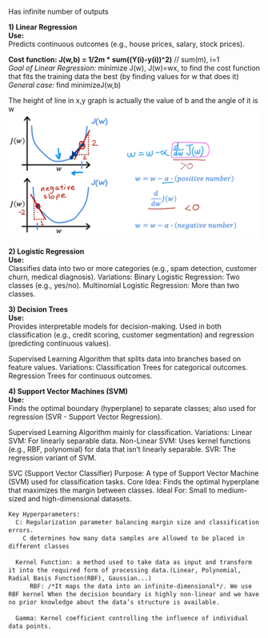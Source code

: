 Has infinite number of outputs

**1) Linear Regression**  
**Use:**  
    Predicts continuous outcomes (e.g., house prices, salary, stock prices).
   
  **Cost function: J(w,b) = 1/2m * sum((Y(i)-y(i))^2)** // sum(m), i=1  
  *Goal of Linear Regression:* minimize J(w), J(w)=wx, to find the cost function that fits the training data the best (by finding values for w that does it)  
  *General case:* find minimizeJ(w,b)
  
  The height of line in x,y graph is actually the value of b and the angle of it is w
  ![Alt Text](https://github.com/Nemanja264/Machine-Learning/blob/main/Algorithms/Screenshot%202025-02-11%20005832.png?raw=true)

**2) Logistic Regression**  
  **Use:**  
    Classifies data into two or more categories (e.g., spam detection, customer churn, medical diagnosis).
  Variations:
    Binary Logistic Regression: Two classes (e.g., yes/no).
    Multinomial Logistic Regression: More than two classes.

**3) Decision Trees**  
  **Use:**  
    Provides interpretable models for decision-making.
    Used in both classification (e.g., credit scoring, customer segmentation) and regression (predicting continuous values).

  Supervised Learning Algorithm that splits data into branches based on feature values.
  Variations:
    Classification Trees for categorical outcomes.
    Regression Trees for continuous outcomes.

**4) Support Vector Machines (SVM)**  
**Use:**  
    Finds the optimal boundary (hyperplane) to separate classes; also used for regression (SVR - Support Vector Regression).

  Supervised Learning Algorithm mainly for classification.
  Variations:
    Linear SVM: For linearly separable data.
    Non-Linear SVM: Uses kernel functions (e.g., RBF, polynomial) for data that isn’t linearly separable.
    SVR: The regression variant of SVM.

  SVC (Support Vector Classifier)
    Purpose: A type of Support Vector Machine (SVM) used for classification tasks.
    Core Idea: Finds the optimal hyperplane that maximizes the margin between classes.
    Ideal For: Small to medium-sized and high-dimensional datasets.

    Key Hyperparameters:
      C: Regularization parameter balancing margin size and classification errors.
        C determines how many data samples are allowed to be placed in different classes

      Kernel Function: a method used to take data as input and transform it into the required form of processing data.(Linear, Polynomial, Radial Basis Function(RBF), Gaussian...)
          RBF: /*It maps the data into an infinite-dimensional*/. We use RBF kernel When the decision boundary is highly non-linear and we have no prior knowledge about the data’s structure is available.

      Gamma: Kernel coefficient controlling the influence of individual data points.
